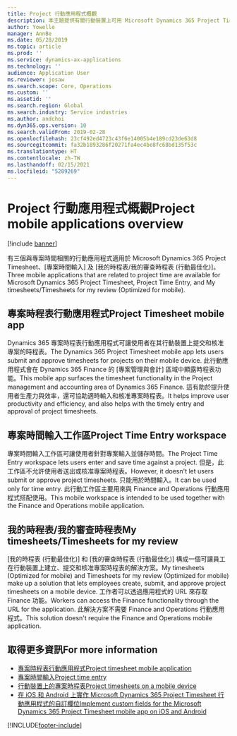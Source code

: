 ```yaml
---
title: Project 行動應用程式概觀
description: 本主題提供有關行動裝置上可用 Microsoft Dynamics 365 Project Timesheet、[專案時間輸入] 及 [我的時程表/時程表] 的專案時間相關應用程式的一般資訊。
author: Yowelle
manager: AnnBe
ms.date: 05/28/2019
ms.topic: article
ms.prod: ''
ms.service: dynamics-ax-applications
ms.technology: ''
audience: Application User
ms.reviewer: josaw
ms.search.scope: Core, Operations
ms.custom: ''
ms.assetid: ''
ms.search.region: Global
ms.search.industry: Service industries
ms.author: andchoi
ms.dyn365.ops.version: 10
ms.search.validFrom: 2019-02-28
ms.openlocfilehash: 23cf492ed4723c43f6e14005b4e189cd23de63d8
ms.sourcegitcommit: fa32b1893286f20271fa4ec4be8fc68bd135f53c
ms.translationtype: HT
ms.contentlocale: zh-TW
ms.lasthandoff: 02/15/2021
ms.locfileid: "5289269"
---
```

# <a name="project-mobile-applications-overview"></a><span data-ttu-id="01c9d-103">Project 行動應用程式概觀</span><span class="sxs-lookup"><span data-stu-id="01c9d-103">Project mobile applications overview</span></span>

[!include [banner](../includes/banner.md)]

<span data-ttu-id="01c9d-104">有三個與專案時間相關的行動應用程式適用於 Microsoft Dynamics 365 Project Timesheet、[專案時間輸入] 及 [我的時程表/我的審查時程表 (行動最佳化)]。</span><span class="sxs-lookup"><span data-stu-id="01c9d-104">Three mobile applications that are related to project time are available for Microsoft Dynamics 365 Project Timesheet, Project Time Entry, and My timesheets/Timesheets for my review (Optimized for mobile).</span></span>

## <a name="project-timesheet-mobile-app"></a><span data-ttu-id="01c9d-105">專案時程表行動應用程式</span><span class="sxs-lookup"><span data-stu-id="01c9d-105">Project Timesheet mobile app</span></span>

<span data-ttu-id="01c9d-106">Dynamics 365 專案時程表行動應用程式可讓使用者在其行動裝置上提交和核准專案的時程表。</span><span class="sxs-lookup"><span data-stu-id="01c9d-106">The Dynamics 365 Project Timesheet mobile app lets users submit and approve timesheets for projects on their mobile device.</span></span> <span data-ttu-id="01c9d-107">此行動應用程式會在 Dynamics 365 Finance 的 [專案管理與會計] 區域中顯露時程表功能。</span><span class="sxs-lookup"><span data-stu-id="01c9d-107">This mobile app surfaces the timesheet functionality in the Project management and accounting area of Dynamics 365 Finance.</span></span> <span data-ttu-id="01c9d-108">這有助於提升使用者生產力與效率，還可協助適時輸入和核准專案時程表。</span><span class="sxs-lookup"><span data-stu-id="01c9d-108">It helps improve user productivity and efficiency, and also helps with the timely entry and approval of project timesheets.</span></span>

## <a name="project-time-entry-workspace"></a><span data-ttu-id="01c9d-109">專案時間輸入工作區</span><span class="sxs-lookup"><span data-stu-id="01c9d-109">Project Time Entry workspace</span></span>

<span data-ttu-id="01c9d-110">專案時間輸入工作區可讓使用者針對專案輸入並儲存時間。</span><span class="sxs-lookup"><span data-stu-id="01c9d-110">The Project Time Entry workspace lets users enter and save time against a project.</span></span> <span data-ttu-id="01c9d-111">但是，此工作區不允許使用者送出或核准專案時程表。</span><span class="sxs-lookup"><span data-stu-id="01c9d-111">However, it doesn't let users submit or approve project timesheets.</span></span> <span data-ttu-id="01c9d-112">只能用於時間輸入。</span><span class="sxs-lookup"><span data-stu-id="01c9d-112">It can be used only for time entry.</span></span> <span data-ttu-id="01c9d-113">此行動工作區主要用來與 Finance and Operations 行動應用程式搭配使用。</span><span class="sxs-lookup"><span data-stu-id="01c9d-113">This mobile workspace is intended to be used together with the Finance and Operations mobile application.</span></span>

## <a name="my-timesheetstimesheets-for-my-review"></a><span data-ttu-id="01c9d-114">我的時程表/我的審查時程表</span><span class="sxs-lookup"><span data-stu-id="01c9d-114">My timesheets/Timesheets for my review</span></span>

<span data-ttu-id="01c9d-115">[我的時程表 (行動最佳化)] 和 [我的審查時程表 (行動最佳化)] 構成一個可讓員工在行動裝置上建立、提交和核准專案時程表的解決方案。</span><span class="sxs-lookup"><span data-stu-id="01c9d-115">My timesheets (Optimized for mobile) and Timesheets for my review (Optimized for mobile) make up a solution that lets employees create, submit, and approve project timesheets on a mobile device.</span></span> <span data-ttu-id="01c9d-116">工作者可以透過應用程式的 URL 來存取 Finance 功能。</span><span class="sxs-lookup"><span data-stu-id="01c9d-116">Workers can access the Finance functionality through the URL for the application.</span></span> <span data-ttu-id="01c9d-117">此解決方案不需要 Finance and Operations 行動應用程式。</span><span class="sxs-lookup"><span data-stu-id="01c9d-117">This solution doesn't require the Finance and Operations mobile application.</span></span>

## <a name="for-more-information"></a><span data-ttu-id="01c9d-118">取得更多資訊</span><span class="sxs-lookup"><span data-stu-id="01c9d-118">For more information</span></span>

- [<span data-ttu-id="01c9d-119">專案時程表行動應用程式</span><span class="sxs-lookup"><span data-stu-id="01c9d-119">Project timesheet mobile application</span></span>](project-timesheet.md)
- [<span data-ttu-id="01c9d-120">專案時間輸入</span><span class="sxs-lookup"><span data-stu-id="01c9d-120">Project time entry</span></span>]( project-time-entry-mobile-workspace.md)
- [<span data-ttu-id="01c9d-121">行動裝置上的專案時程表</span><span class="sxs-lookup"><span data-stu-id="01c9d-121">Project timesheets on a mobile device</span></span>](Mobile-timesheets.md)
- [<span data-ttu-id="01c9d-122">在 iOS 和 Android 上實作 Microsoft Dynamics 365 Project Timesheet 行動應用程式的自訂欄位</span><span class="sxs-lookup"><span data-stu-id="01c9d-122">Implement custom fields for the Microsoft Dynamics 365 Project Timesheet mobile app on iOS and Android</span></span>](custom-fields-mobile.md)


[!INCLUDE[footer-include](../includes/footer-banner.md)]